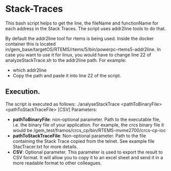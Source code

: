 # Stack-Traces
This bash script helps to get the line, the fileName and functionName for each address in the Stack Traces. The script uses addr2line tools to do that. 

By default the addr2line tool for rtems is being used. Inside the docker container this is located in/gem_base/targetOS/RTEMS/rtems/5/bin/powerpc-rtems5-addr2line. In case you want to use it for linux, you would have to change line 22 of analyzeStackTrace.sh to the addr2line path. For example:
   - which addr2line
   - Copy the path and paste it into line 22 of the script. 

## Execution.
The script is executed as follows: ./analyseStackTrace \<pathToBinaryFile\> \<pathToStackTraceFile\> [CSV] 
Parameters:
  - **pathToBinaryFile**: non-optional parameter. Path to the executable file, i.e. the binary file of your application. For example, the crcs binary file it would be /gem_test/framos/crcs_cp/bin/RTEMS-mvme2700/crcs-cp-ioc
  - **pathToStackTraceFile**: Non-optional parameter. Path to the file containing the Stack Trace copied from the telnet. See example file StacTracer.txt for more details.
  - **CSV**: Optional parameter. This parameter is used to export the result to CSV format. It will allow you to copy it to an excel sheet and send it in a more readable format to other colleagues.  
